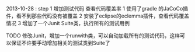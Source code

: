 2013-10-28 :
step 1
增加测试代码
查看代码覆盖率
1 使用了gradle 的JaCoCo插件，看不到那些代码没有被覆盖
2 安装了eclipse的eclemma插件，查看代码覆盖情况
3 增加了一个Junit Suite类，执行所有的测试用例
	
	
TODO
修改Junit，增加一个runwith类，可以自动加载所有的测试代码，这样可以保证不许要手动增加相关的测试类到Suite了